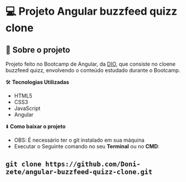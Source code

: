 
 # :computer:  Projeto Angular buzzfeed quizz clone


## :rocket: Sobre o projeto

Projeto feito no Bootcamp de Angular, da [DIO](https://web.digitalinnovation.one/track/everis-fullstack-developer), que consiste no cloene buzzfeed quizz, envolvendo o conteúdo estudado durante o Bootcamp.


:hammer_and_wrench: **Tecnologias Utilizadas**
* HTML5
* CSS3
* JavaScript
* Angular


:arrow_down: **Como baixar o projeto**

* OBS: É necessário ter o git instalado em sua máquina
* Executar o Seguinte comando no seu **Terminal**  ou no **CMD**:
## `git clone https://github.com/Doni-zete/angular-buzzfeed-quizz-clone.git`

 
        
        
        
      


